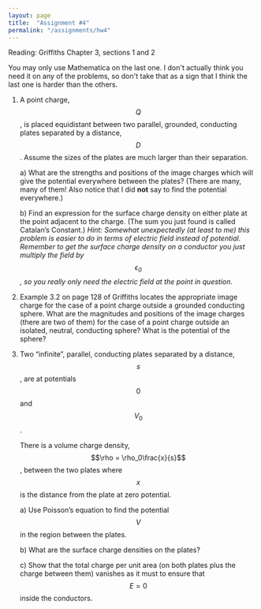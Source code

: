 ```yaml
---
layout: page
title:  "Assignment #4"
permalink: "/assignments/hw4"
---
```


Reading: Griffiths Chapter 3, sections 1 and 2

You may only use Mathematica on the last one.  I don't actually think you need it on any of the problems, so don't take that as a sign that I think the last one is harder than the others.


1.   A point charge, $$Q$$, is placed equidistant between two parallel, grounded, conducting plates separated by a distance, $$D$$. Assume the sizes of the plates are much larger than their separation.

       a) What are the strengths and positions of the image charges which will give the potential everywhere between the plates? (There are many, many of them! Also notice that I did **not** say to find the potential everywhere.)

       b) Find an expression for the surface charge density on either plate at the point adjacent to the charge.  (The sum you just found is called Catalan’s Constant.) *Hint: Somewhat unexpectedly (at least to me) this problem is easier to do in terms of electric field instead of 
potential.  Remember to get the surface charge density on a conductor you just multiply the
field by $$\epsilon_0$$, so you really only need the electric field at the point in question*. 

2.   Example 3.2 on page 128 of Griffiths locates the appropriate image charge for the case of a point charge outside a grounded conducting sphere. What are the magnitudes and positions of the image charges (there are two of them) for the case of a point charge outside an isolated, neutral, conducting sphere?  What is the potential of the sphere?

3.   Two “infinite”, parallel, conducting plates separated by a distance, $$s$$, are at potentials $$0$$ and $$V_0$$.

      There is a volume charge density, $$\rho = \rho_0\frac{x}{s}$$, between the two plates where $$x$$ is the distance from the plate at zero potential.

       a) Use Poisson’s equation to find the potential $$V$$ in the region between the plates.

       b) What are the surface charge densities on the plates?

       c) Show that the total charge per unit area (on both plates plus the charge between them) vanishes as it must to ensure that $$E = 0$$ inside the conductors.

